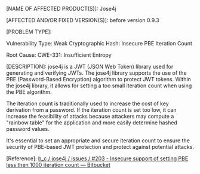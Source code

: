 \[NAME OF AFFECTED PRODUCT(S)]: Jose4j

\[AFFECTED AND/OR FIXED VERSION(S)]: before version 0.9.3

\[PROBLEM TYPE]:

Vulnerability Type: Weak Cryptographic Hash: Insecure PBE Iteration Count

Root Cause: CWE-331: Insufficient Entropy

\[DESCRIPTION]: jose4j is a JWT (JSON Web Token) library used for generating and verifying JWTs. The jose4j library supports the use of the PBE (Password-Based Encryption) algorithm to protect JWT tokens. Within the jose4j library, it allows for setting a too small iteration count when using the PBE algorithm.

The iteration count is traditionally used to increase the cost of key derivation from a password. If the iteration count is set too low, it can increase the feasibility of attacks because attackers may compute a "rainbow table" for the application and more easily determine hashed password values.

It's essential to set an appropriate and secure iteration count to ensure the security of PBE-based JWT protection and protect against potential attacks.

\[Reference]: [b\_c / jose4j / issues / #203 - Insecure support of setting PBE less then 1000 iteration count — Bitbucket](https://bitbucket.org/b_c/jose4j/issues/203/insecure-support-of-setting-pbe-less-then)
